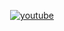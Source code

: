 <p align="center">

  <a aria-label="Groupe" href="https://whatsapp.com/channel/0029VayWfvF17Emnix7wdR3X" target="_blank">
    <img alt="youtube" src="https://img.shields.io/badge/tutorial-25D366?style=for-the-badge&logo=whatsapp&logoColor=white" />
  
<div align="center">


